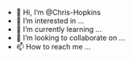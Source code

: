 - 👋 Hi, I’m @Chris-Hopkins
- 👀 I’m interested in ...
- 🌱 I’m currently learning ...
- 💞️ I’m looking to collaborate on ...
- 📫 How to reach me ...

<!---
Chris-Hopkins/Chris-Hopkins is a ✨ special ✨ repository because its `README.md` (this file) appears on your GitHub profile.
You can click the Preview link to take a look at your changes.
--->
